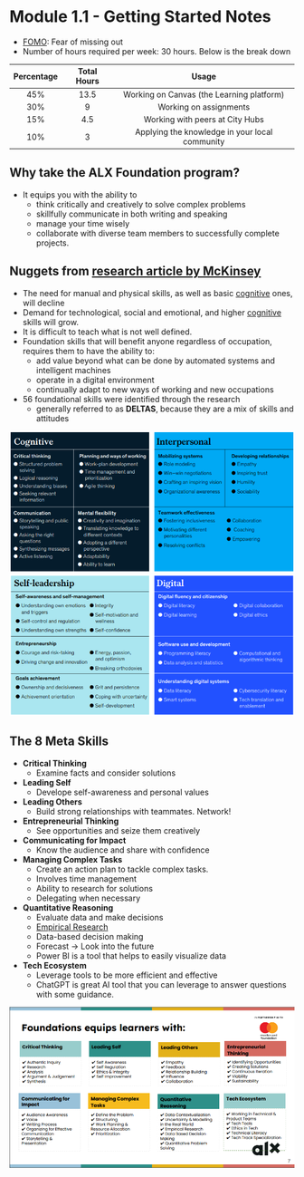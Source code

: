 # Module 1.1 - Getting Started Notes

- [FOMO](https://www.merriam-webster.com/dictionary/FOMO): Fear of missing out
- Number of hours required per week: 30 hours. Below is the break down

| Percentage | Total Hours | Usage |
|:----------:|:-----------:|:-----:|
| 45% | 13.5 | Working on Canvas (the Learning platform) |
| 30% |  9   | Working on assignments |
| 15% | 4.5  | Working with peers at City Hubs |
| 10% |  3   | Applying the knowledge in your local community |

## Why take the ALX Foundation program?

- It equips you with the ability to
  - think critically and creatively to solve complex problems
  - skillfully communicate in both writing and speaking
  - manage your time wisely
  - collaborate with diverse team members to successfully complete projects.

## Nuggets from [research article by McKinsey](https://mck.co/3NRmOkY)

- The need for manual and physical skills, as well as basic [cognitive](https://bit.ly/3HSuEqY) ones, will decline
- Demand for technological, social and emotional, and higher [cognitive](https://bit.ly/3HSuEqY) skills will grow.
- It is difficult to teach what is not well defined.
- Foundation skills that will benefit anyone regardless of occupation, requires them to
have the ability to:
  - add value beyond what can be done by automated systems and intelligent machines
  - operate in a digital environment
  - continually adapt to new ways of working and new occupations
- 56 foundational skills were identified through the research
  - generally referred to as **DELTAS**, because they are a mix of skills and attitudes

![foundational-skills](screenshots/foundational-skills-1.png)
![foundational-skills](screenshots/foundational-skills-2.png)

## The 8 Meta Skills

- **Critical Thinking**
  - Examine facts and consider solutions
- **Leading Self**
  - Develope self-awareness and personal values
- **Leading Others**
  - Build strong relationships with teammates. Network!
- **Entrepreneurial Thinking**
  - See opportunities and seize them creatively
- **Communicating for Impact**
  - Know the audience and share with confidence
- **Managing Complex Tasks**
  - Create an action plan to tackle complex tasks.
  - Involves time management
  - Ability to research for solutions
  - Delegating when necessary
- **Quantitative Reasoning**
  - Evaluate data and make decisions
  - [Empirical Research](https://guides.libraries.psu.edu/emp)
  - Data-based decision making
  - Forecast -> Look into the future
  - Power BI is a tool that helps to easily visualize data
- **Tech Ecosystem**
  - Leverage tools to be more efficient and effective
  - ChatGPT is great AI tool that you can leverage to answer questions with some guidance.

![the-8-meta-skills](screenshots/the-8-meta-skills.png)
